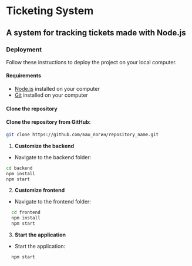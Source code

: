 # Ticketing System

## A system for tracking tickets made with Node.js

### Deployment

Follow these instructions to deploy the project on your local computer.

#### Requirements

- [Node.js](https://nodejs.org/en/) installed on your computer
- [Git](https://git-scm.com/) installed on your computer

#### Clone the repository

#### Clone the repository from GitHub:
```bash
git clone https://github.com/ваш_логин/repository_name.git
```

1. **Customize the backend**
- Navigate to the backend folder:
```bash
cd backend
npm install
npm start
```

2. **Customize frontend**
- Navigate to the frontend folder:
```bash
  cd frontend
  npm install
  npm start
```

3. **Start the application**
- Start the application:
```bash
  npm start
```
